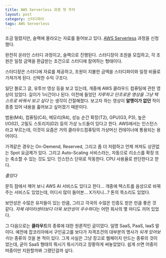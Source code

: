 ```yaml
---
title: AWS Serverless 과정 첫 주차
layout: post
category: 스터디파이
tags: AWS Serverless
---
```


조금 밀렸지만, 슬랙에 올라오는 자료를 들어보고 있다. [AWS Serverless](https://studypie.co/ko/course/aws_serverless) 과정을 신청했다.

완전히 온라인 스터디 과정이고, 슬랙으로 진행된다. 스터디장이 조원을 모집하고, 각 조원은 일정 금액을 환급받는 조건으로 스터디에 참여하는 형태이다.

스터디장은 스터디에 자료를 제공하고, 조원이 지불한 금액을 스터디파이와 일정 비율로 가져가게 된다. 신박한 수익 구조다.

일단 블로그 글, 유투브 영상 등을 보고 있는데, 개중에 AWS 클라우드 컴퓨팅에 관한 영상이 있었다. 길이가 1시간이나 된다. 이전에 들었던 *지루하고 단조로운 영상을 그냥 텍스트로 바꿔서 보고 싶다* 는 생각이 간절해졌다. 보고자 하는 영상이 **알맹이가 없던** 적이 종종 있어 내용을 훓어보고 싶어졌기 때문이다.

범용(M4), 컴퓨팅(C4), 메모리(R4), 성능 순간 확장(T2), GPU(G3, P3), 높은 I/O(I2), 고밀도 스토리지(D2) 등의 가상 노드들이 있다고 한다. AWS에서는 인스턴스라고 부르는데, 이것이 요즘은 거의 클라우드컴퓨팅의 가상머신 컨테이너에 통용되는 용어이다.

가격같은 경우는 On-Demend, Reserved, 그리고 좀 더 저렴하고 언제 꺼져도 상관없는 Spot 요금제가 있다. 그리고 Auto-Scaling 서비스라는, 자동으로 리소스를 확장 또는 축소할 수 있는 것도 있다. 인스턴스 단위로 작동한다. CPU 사용율로 판단한다고 한다.

*졸았다*

문득 잠에서 깨어 보니 AWS AI 서비스도 있다고 한다... 개중에 텍스트를 음성으로 바꿔주는 서비스도 있었는데, 어디서 많이 들어본... X가지니...? 톤의 목소리도 있었다. 

보안성은 수많은 유저들이 있는 만큼, 그리고 각국의 수많은 인증도 받은 만큼 좋은 것 같다. *자체 데이터센터보다 더욱 보안성이 우수하다*는 어떤 회사의 몇 마디도 끼어 있었다.

그 다음으로는 **클라우드**의 종류에 대한 원론적인 글이었다. 일명 SaaS, PaaS, IaaS 말이다. 예전에 잡코리아에서 구인공고를 보다가 자격조건의 대부분의 명사가 *되게 있어보이는* 종류의 것을 본 적이 있다.  그게 사실은 그냥 장고로 웹페이지 만드는 종류의 것이었는데, 굳이 SaaS 형태의 뭐시기 뭐시기라고 장황하게 써놓았었다. 쉽게 쓰면 어중이떠중이만 지원할까봐 그랬던걸까 싶다.